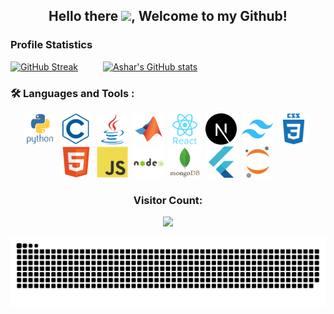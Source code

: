 <h2 id="header" align="center"> Hello there <img src="https://media.giphy.com/media/hvRJCLFzcasrR4ia7z/giphy.gif" width="30px"/>, Welcome to my Github! </h2>


<!--
**ashar933/ashar933** is a ✨ _special_ ✨ repository because its `README.md` (this file) appears on your GitHub profile.

Here are some ideas to get you started:

- 🔭 I’m currently working on ...
- 🌱 I’m currently learning ...
- 👯 I’m looking to collaborate on ...
- 🤔 I’m looking for help with ...
- 💬 Ask me about ...
- 📫 How to reach me: ...
- 😄 Pronouns: ...
- ⚡ Fun fact: ...
-->

### Profile Statistics
[![GitHub Streak](https://streak-stats.demolab.com?user=ashar933&theme=neon&border_radius=25&date_format=j%20M%5B%20Y%5D)](https://git.io/streak-stats)
&emsp;
&emsp;
[![Ashar's GitHub stats](https://github-readme-stats.vercel.app/api?username=ashar933&count_private=true&show_icons=true&theme=tokyonight&border_radius=25)](https://github.com/anuraghazra/github-readme-stats)

### :hammer_and_wrench: Languages and Tools :

<div align=center>
  <img src="https://github.com/devicons/devicon/blob/master/icons/python/python-original-wordmark.svg" title="Python" **alt="Python" height="50"/>&nbsp;
  <img src="https://github.com/devicons/devicon/blob/master/icons/c/c-line.svg" title="C" alt="C" height="50"/>&nbsp;
  <img src="https://github.com/devicons/devicon/blob/master/icons/java/java-original.svg" title="Java" alt="Java" height=50/>&nbsp;
  <img src="https://raw.githubusercontent.com/devicons/devicon/master/icons/matlab/matlab-original.svg" title="Matlab" alt="Matlab" height="50"/>&nbsp;
  <img src="https://github.com/devicons/devicon/blob/master/icons/react/react-original-wordmark.svg" title="React" alt="React" height="50"/>&nbsp;
  <img src="https://github.com/devicons/devicon/blob/master/icons/nextjs/nextjs-original.svg" title="NextJS" alt="NextJS" height="50" />&nbsp;
  <img src="https://github.com/devicons/devicon/blob/master/icons/tailwindcss/tailwindcss-plain.svg" title="Tailwind CSS" alt="Tailwind CSS" height="50"/>&nbsp;
  <img src="https://github.com/devicons/devicon/blob/master/icons/css3/css3-plain-wordmark.svg"  title="CSS3" alt="CSS" height="50"/>&nbsp;
  <img src="https://github.com/devicons/devicon/blob/master/icons/html5/html5-original.svg" title="HTML5" alt="HTML" height="50"/>&nbsp;
  <img src="https://github.com/devicons/devicon/blob/master/icons/javascript/javascript-original.svg" title="JavaScript" alt="JavaScript" height="50"/>&nbsp;
  <img src="https://github.com/devicons/devicon/blob/master/icons/nodejs/nodejs-original-wordmark.svg" title="NodeJS" alt="NodeJS" height="50"/>&nbsp;
  <img src="https://raw.githubusercontent.com/devicons/devicon/master/icons/mongodb/mongodb-original-wordmark.svg" title="MongoDB" alt="MongoDB" height="50"/>&nbsp;
  <img src="https://raw.githubusercontent.com/devicons/devicon/master/icons/flutter/flutter-original.svg" title="Flutter" alt="FLutter" height="50"/>&nbsp;
  <img src="https://raw.githubusercontent.com/devicons/devicon/master/icons/jupyter/jupyter-original.svg" title="Jupyter" alt="Jupyter" height="50"/>&nbsp;  
</div>

<div align="center">
  <h3>Visitor Count:</h3>
  <img src="https://profile-counter.glitch.me/ashar933/count.svg" />
  
  
  
![Snake animation](https://github.com/Platane/snk/blob/output/github-contribution-grid-snake.svg)
  </div>
